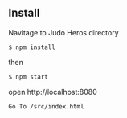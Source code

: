 ## Install
Navitage to Judo Heros directory
``` shell
$ npm install
```
then
``` shell
$ npm start
```
open
http://localhost:8080

``` shell
Go To /src/index.html

